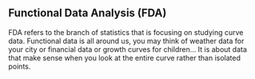 ## Functional Data Analysis (FDA)
FDA refers to the branch of statistics that is focusing on studying curve data. Functional data is all around us, you may think of weather data for your city or financial data or growth curves for children... It is about data that make sense when you look at the entire curve rather than isolated points.
